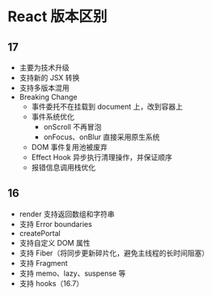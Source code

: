 # React 版本区别

## 17

- 主要为技术升级
- 支持新的 JSX 转换
- 支持多版本混用
- Breaking Change
  - 事件委托不在挂载到 document 上，改到容器上
  - 事件系统优化
    - onScroll 不再冒泡
    - onFocus、onBlur 直接采用原生系统
  - DOM 事件复用池被废弃
  - Effect Hook 异步执行清理操作，并保证顺序
  - 报错信息调用栈优化

## 16

- render 支持返回数组和字符串
- 支持 Error boundaries
- createPortal
- 支持自定义 DOM 属性
- 支持 Fiber（将同步更新碎片化，避免主线程的长时间阻塞）
- 支持 Fragment
- 支持 memo、lazy、suspense 等
- 支持 hooks（16.7）
